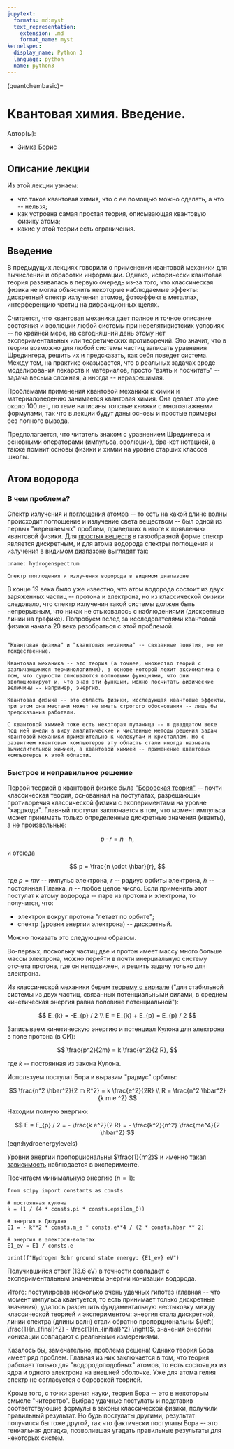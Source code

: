 ```yaml
---
jupytext:
  formats: md:myst
  text_representation:
    extension: .md
    format_name: myst
kernelspec:
  display_name: Python 3
  language: python
  name: python3
---
```


(quantchembasic)=

# Квантовая химия. Введение.

Автор(ы):

- [Зимка Борис](https://github.com/zimka)


## Описание лекции

Из этой лекции узнаем:

- что такое квантовая химия, что с ее помощью можно сделать, а что -- нельзя;
- как устроена самая простая теория, описывающая квантовую физику атома;
- какие у этой теории есть ограничения.

## Введение

В предыдущих лекциях говорили о применении квантовой механики для вычислений и обработки информации. Однако, исторически квантовая теория развивалась в первую очередь из-за того, что классическая физика не могла объяснить некоторые наблюдаемые эффекты: дискретный спектр излучения атомов, фотоэффект в металлах, интерференцию частиц на дифракционных щелях.

Считается, что квантовая механика дает полное и точное описание состояния и эволюции любой системы при нерелятивистских условиях -- по крайней мере, на сегодняшний день этому нет экспериментальных или теоретических противоречий. Это значит, что в теории возможно для любой системы частиц записать уравнения Шредингера, решить их и предсказать, как себя поведет система. Между тем, на практике оказывается, что в реальных задачах вроде моделирования лекарств и материалов, просто "взять и посчитать" -- задача весьма сложная, а иногда -- неразрешимая.

Проблемами применения квантовой механики к химии и материаловедению занимается квантовая химия. Она делает это уже около 100 лет, по теме написаны толстые книжки с многоэтажными формулами, так что в лекции будут даны основы и простые примеры без полного вывода.

Предполагается, что читатель знаком с уравнением Шредингера и основными операторами (импульса, эволюции), бра-кет нотацией, а также помнит основы физики и химии на уровне старших классов школы.

## Атом водорода

### В чем проблема?

Спектр излучения и поглощения атомов -- то есть на какой длине волны происходит поглощение и излучение света веществом -- был одной из первых "нерешаемых" проблем, приведших в итоге к появлению квантовой физики. Для [простых веществ](https://ru.wikipedia.org/wiki/Простые_вещества) в газообразной форме спектр является дискретным, и для атома водорода спектры поглощения и излучения в видимом диапазоне выглядят так:

```{figure} /_static/problemsblock/quantchembasic/HydrogenSpectrum.png
:name: hydrogenspectrum

Спектр поглощения и излучения водорода в видимом диапазоне
```

В конце 19 века было уже известно, что атом водорода состоит из двух заряженных частиц -- протона и электрона, но из классической физики следовало, что спектр излучения такой системы должен быть непрерывным, что никак не стыковалось с наблюдениями (дискретные линии на графике). Попробуем вслед за исследователями квантовой физики начала 20 века разобраться с этой проблемой.

```{admonition} Про имена

"Квантовая физика" и "квантовая механика" -- связанные понятия, но не тождественные.

Квантовая механика -- это теория (а точнее, множество теорий с различающимися терминологиями), в основе которой лежит аксиоматика о том, что сущности описываются волновыми функциями, что они эволюционируют и, что зная эти функции, можно посчитать физические величины -- например, энергию.

Квантовая физика -- это область физики, исследующая квантовые эффекты, при этом она местами может не иметь строгого обоснования -- лишь бы предсказания работали.

С квантовой химией тоже есть некоторая путаница -- в двадцатом веке под ней имели в виду аналитические и численные методы решения задач квантовой механики применительно к молекулам и кристаллам. Но с развитием квантовых компьютеров эту область стали иногда называть вычислительной химией, а квантовой химией -- применение квантовых компьютеров к этой области.
```
### Быстрое и неправильное решение

Первой теорией в квантовой физике была ["Боровская теория"](https://ru.wikipedia.org/wiki/Боровская_модель_атома) -- почти классическая теория, основанная на постулатах, разрешающих противоречия классической физики с экспериментами на уровне "хардкода". Главный постулат заключается в том, что момент импульса может принимать только определенные дискретные значения (кванты), а не произвольные:

$$
p \cdot r = n \cdot \hbar,
$$

и отсюда

$$
p = \frac{n \cdot \hbar}{r},
$$

где $p = mv$ -- импульс электрона, $r$ -- радиус орбиты электрона, $\hbar$ -- постоянная Планка, $n$ -- любое целое число. Если применить этот постулат к атому водорода -- паре из протона и электрона, то получится, что:

- электрон вокруг протона "летает по орбите";
- спектр (уровни энергии электрона) -- дискретный.

Можно показать это следующим образом.

Во-первых, поскольку частиц две и протон имеет массу много больше массы электрона, можно перейти в почти инерциальную систему отсчета протона, где он неподвижен, и решить задачу только для электрона.

Из классической механики берем [теорему о вириале](https://ru.wikipedia.org/wiki/Вириал) ("для стабильной системы из двух частиц, связанных потенциальными силами, в среднем кинетическая энергия равна половине потенциальной"):

$$
E_{k} = -E_{p} / 2 \\
E = E_{k} + E_{p} = E_{p} / 2
$$

Записываем кинетическую энергию и потенциал Кулона для электрона в поле протона (в СИ):

$$
\frac{p^2}{2m} = k \frac{e^2}{2 R},
$$

где $k$ -- постоянная из закона Кулона.

Используем постулат Бора и выразим "радиус" орбиты:

$$
\frac{n^2 \hbar^2}{2 m R^2} = k \frac{e^2}{2R} \\
R = \frac{n^2 \hbar^2}{k m e ^2}
$$

Находим полную энергию:

$$
E = E_{p} / 2 = - \frac{k e^2}{2 R} = - \frac{k^2}{n^2} \frac{me^4}{2 \hbar^2}
$$ (eqn:hydroenergylevels)

Уровни энергии пропорциональны $\frac{1}{n^2}$ и именно [такая зависимость](https://en.wikipedia.org/wiki/Hydrogen_spectral_series) наблюдается в эксперименте.

Посчитаем минимальную энергию ($n = 1$):

```{code-cell} ipython3
from scipy import constants as consts

# постоянная кулона
k = (1 / (4 * consts.pi * consts.epsilon_0))

# энергия в Джоулях
E1 = - k**2 * consts.m_e * consts.e**4 / (2 * consts.hbar ** 2)

# энергия в электрон-вольтах
E1_ev = E1 / consts.e

print(f"Hydrogen Bohr ground state energy: {E1_ev} eV")
```

Получившийся ответ (13.6 eV) в точности совпадает с экспериментальным значением энергии ионизации водорода.

Итого: постулировав несколько очень удачных гипотез (главная -- что момент импульса квантуется, то есть принимает только дискретные значения), удалось разрешить фундаментальную нестыковку между классической теорией и экспериментом: энергия стала дискретной, линии спектра (длины волн) стали обратно пропорциональны $\left( \frac{1}{n_{final}^2} - \frac{1}{n_{initial}^2} \right)$, значения энергии ионизации совпадают с реальными измерениями.

Казалось бы, замечательно, проблема решена! Однако теория Бора имеет ряд проблем. Главная из них заключается в том, что теория работает только для "водородоподобных" атомов, то есть состоящих из ядра и одного электрона на внешней оболочке. Уже для атома гелия спектр не согласуется с боровской теорией.

Кроме того, с точки зрения науки, теория Бора -- это в некоторым смысле "читерство". Выбрав удачные постулаты и подставив соответствующие формулы в законы классической физики, получили правильный результат. Но будь постулаты другими, результат получился бы тоже другой, так что фактически постулаты Бора -- это гениальная догадка, позволившая угадать правильные результаты для некоторых систем.
